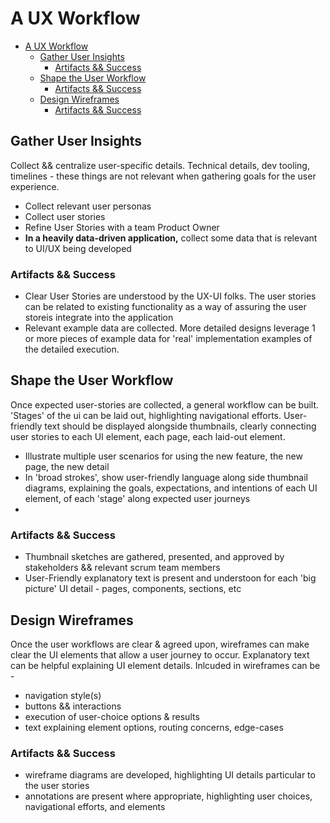 # A UX Workflow

- [A UX Workflow](#a-ux-workflow)
  - [Gather User Insights](#gather-user-insights)
    - [Artifacts && Success](#artifacts--success)
  - [Shape the User Workflow](#shape-the-user-workflow)
    - [Artifacts && Success](#artifacts--success-1)
  - [Design Wireframes](#design-wireframes)
    - [Artifacts && Success](#artifacts--success-2)

## Gather User Insights

Collect && centralize user-specific details. Technical details, dev tooling, timelines - these things are not relevant when gathering goals for the user experience.

- Collect relevant user personas
- Collect user stories
- Refine User Stories with a team Product Owner
- **In a heavily data-driven application,** collect some data that is relevant to UI/UX being developed

### Artifacts && Success

- Clear User Stories are understood by the UX-UI folks. The user stories can be related to existing functionality as a way of assuring the user storeis integrate into the application
- Relevant example data are collected. More detailed designs leverage 1 or more pieces of example data for 'real' implementation examples of the detailed execution.

## Shape the User Workflow

Once expected user-stories are collected, a general workflow can be built. 'Stages' of the ui can be laid out, highlighting navigational efforts. User-friendly text should be displayed alongside thumbnails, clearly connecting user stories to each UI element, each page, each laid-out element.

- Illustrate multiple user scenarios for using the new feature, the new page, the new detail
- In 'broad strokes', show user-friendly language along side thumbnail diagrams, explaining the goals, expectations, and intentions of each UI element, of each 'stage' along expected user journeys
-

### Artifacts && Success

- Thumbnail sketches are gathered, presented, and approved by stakeholders && relevant scrum team members
- User-Friendly explanatory text is present and understoon for each 'big picture' UI detail - pages, components, sections, etc

## Design Wireframes

Once the user workflows are clear & agreed upon, wireframes can make clear the UI elements that allow a user journey to occur. Explanatory text can be helpful explaining UI element details. Inlcuded in wireframes can be -

- navigation style(s)
- buttons && interactions
- execution of user-choice options & results
- text explaining element options, routing concerns, edge-cases

### Artifacts && Success

- wireframe diagrams are developed, highlighting UI details particular to the user stories
- annotations are present where appropriate, highlighting user choices, navigational efforts, and elements
